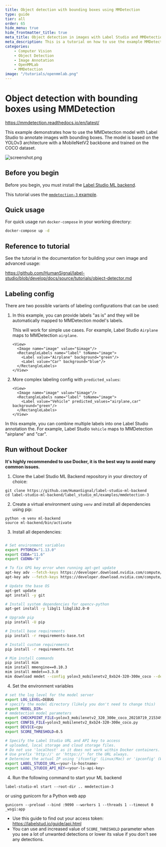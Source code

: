 ```yaml
---
title: Object detection with bounding boxes using MMDetection
type: guide
tier: all
order: 65
hide_menu: true
hide_frontmatter_title: true
meta_title: Object detection in images with Label Studio and MMDetection
meta_description: This is a tutorial on how to use the example MMDetection model backend with Label Studio for image segmentation tasks.
categories:
    - Computer Vision
    - Object Detection
    - Image Annotation
    - OpenMMLab
    - MMDetection
image: "/tutorials/openmmlab.png"
---
```


# Object detection with bounding boxes using MMDetection

https://mmdetection.readthedocs.io/en/latest/

This example demonstrates how to use the MMDetection model with Label Studio to annotate images with bounding boxes. 
The model is based on the YOLOv3 architecture with a MobileNetV2 backbone and trained on the COCO dataset. 

![screenshot.png](/tutorials/screenshot.png)

## Before you begin

Before you begin, you must install the [Label Studio ML backend](https://github.com/HumanSignal/label-studio-ml-backend?tab=readme-ov-file#quickstart). 

This tutorial uses the [`mmdetection-3` example](https://github.com/HumanSignal/label-studio-ml-backend/tree/master/label_studio_ml/examples/mmdetection-3). 

## Quick usage

For quick usage run `docker-compose` in your working directory:

```bash
docker-compose up -d
```

## Reference to tutorial

See the tutorial in the documentation for building your own image and advanced usage:

https://github.com/HumanSignal/label-studio/blob/develop/docs/source/tutorials/object-detector.md


## Labeling config

There are two possible variants of labeling configurations that can be used:

1. In this example, you can provide labels "as is" and they will be automatically mapped to MMDetection model's labels.

    This will work for simple use cases. For example, Label Studio `Airplane` maps to MMDetection `airplane`.

    ```
    <View>
      <Image name="image" value="$image"/>
      <RectangleLabels name="label" toName="image">
        <Label value="Airplane" background="green"/>
        <Label value="Car" background="blue"/>
      </RectangleLabels>
    </View>
    ```

2. More complex labeling config with `predicted_values`:

    ```
    <View>
      <Image name="image" value="$image"/>
      <RectangleLabels name="label" toName="image">
        <Label value="Vehicle" predicted_values="airplane,car" background="green"/>
      </RectangleLabels>
    </View>
    ```

In this example, you can combine multiple labels into one Label Studio annotation the. For example, Label Studio `Vehicle` maps to MMDetection "airplane" and "car".


## Run without Docker

**It's highly recommended to use Docker, it is the best way to avoid many common issues.**

1. Clone the Label Studio ML Backend repository in your directory of choice:

```
git clone https://github.com/HumanSignal/label-studio-ml-backend
cd label-studio-ml-backend/label_studio_ml/examples/mmdetection-3
```

2. Create a virtual environment using `venv` and install all dependencies using pip:
```
python -m venv ml-backend
source ml-backend/bin/activate
```

3. Install all dependencies:

```bash

# Set environment variables
export PYTORCH="1.13.0"
export CUDA="11.6"
export CUDNN="8"

# To fix GPG key error when running apt-get update
apt-key adv --fetch-keys https://developer.download.nvidia.com/compute/cuda/repos/ubuntu1804/x86_64/3bf863cc.pub
apt-key adv --fetch-keys https://developer.download.nvidia.com/compute/machine-learning/repos/ubuntu1804/x86_64/7fa2af80.pub

# Update the base OS
apt-get update
apt install -y git

# Install system dependencies for opencv-python
apt-get install -y libgl1 libglib2.0-0

# Upgrade pip
pip install -U pip

# Install base requirements
pip install -r requirements-base.txt

# Install custom requirements
pip install -r requirements.txt

# Mim install commands
pip install mim
mim install mmengine==0.10.3
mim install mmdet==3.3.0
mim download mmdet --config yolov3_mobilenetv2_8xb24-320-300e_coco --dest .
```

4. Set the environment variables

```bash
# set the log level for the model server
export LOG_LEVEL=DEBUG
# specify the model directory (likely you don't need to change this)
export MODEL_DIR=
# mmdetection model parameters
export CHECKPOINT_FILE=yolov3_mobilenetv2_320_300e_coco_20210719_215349-d18dff72.pth
export CONFIG_FILE=yolov3_mobilenetv2_8xb24-320-300e_coco.py
export DEVICE=cpu
export SCORE_THRESHOLD=0.5

# Specify the Label Studio URL and API key to access
# uploaded, local storage and cloud storage files.
# Do not use 'localhost' as it does not work within Docker containers.
# Use prefix 'http://' or 'https://' for the URL always.
# Determine the actual IP using 'ifconfig' (Linux/Mac) or 'ipconfig' (Windows).
export LABEL_STUDIO_URL=<your-ls-hostname>
export LABEL_STUDIO_API_KEY=<your-ls-api-key>
```

4. Run the following command to start your ML backend

```
label-studio-ml start --root-dir .. mmdetection-3
```

or using gunicorn for a Python web app 

```
gunicorn --preload --bind :9090 --workers 1 --threads 1 --timeout 0 _wsgi:app
```

* Use this guide to find out your access token: https://labelstud.io/guide/api.html
* You can use and increased value of `SCORE_THRESHOLD` parameter when you see a lot of unwanted detections or lower its value if you don't see any detections.
